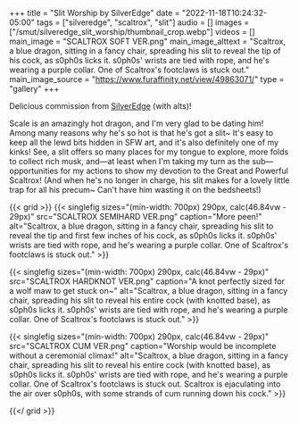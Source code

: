 +++
title = "Slit Worship by SilverEdge"
date = "2022-11-18T10:24:32-05:00"
tags = ["silveredge", "scaltrox", "slit"]
audio = []
images = ["/smut/silveredge_slit_worship/thumbnail_crop.webp"]
videos = []
main_image = "SCALTROX SOFT VER.png"
main_image_alttext = "Scaltrox, a blue dragon, sitting in a fancy chair, spreading his slit to reveal the tip of his cock, as s0ph0s licks it. s0ph0s' wrists are tied with rope, and he's wearing a purple collar.  One of Scaltrox's footclaws is stuck out."
main_image_source = "https://www.furaffinity.net/view/49863071/"
type = "gallery"
+++

Delicious commission from [SilverEdge](https://www.furaffinity.net/user/silveredge) (with alts)!<!--more-->

Scale is an amazingly hot dragon, and I'm very glad to be dating him!  Among many reasons why he's so hot is that he's got a slit~  It's easy to keep all the lewd bits hidden in SFW art, and it's also definitely one of my kinks!  See, a slit offers so many places for my tongue to explore, more folds to collect rich musk, and—at least when I'm taking my turn as the sub—opportunities for my actions to show my devotion to the Great and Powerful Scaltrox!  (And when he's no longer in charge, his slit makes for a lovely little trap for all his precum~  Can't have him wasting it on the bedsheets!)

{{< grid >}}
{{< singlefig
	sizes="(min-width: 700px) 290px, calc(46.84vw - 29px)"
	src="SCALTROX SEMIHARD VER.png"
	caption="More peen!"
	alt="Scaltrox, a blue dragon, sitting in a fancy chair, spreading his slit to reveal the tip and first few inches of his cock, as s0ph0s licks it. s0ph0s' wrists are tied with rope, and he's wearing a purple collar.  One of Scaltrox's footclaws is stuck out."
	>}}

{{< singlefig
	sizes="(min-width: 700px) 290px, calc(46.84vw - 29px)"
	src="SCALTROX HARDKNOT VER.png"
	caption="A knot perfectly sized for a wolf maw to get stuck on~"
	alt="Scaltrox, a blue dragon, sitting in a fancy chair, spreading his slit to reveal his entire cock (with knotted base), as s0ph0s licks it. s0ph0s' wrists are tied with rope, and he's wearing a purple collar.  One of Scaltrox's footclaws is stuck out."
	>}}

{{< singlefig
	sizes="(min-width: 700px) 290px, calc(46.84vw - 29px)"
	src="SCALTROX CUM VER.png"
	caption="Worship would be incomplete without a ceremonial climax!"
	alt="Scaltrox, a blue dragon, sitting in a fancy chair, spreading his slit to reveal his entire cock (with knotted base), as s0ph0s licks it. s0ph0s' wrists are tied with rope, and he's wearing a purple collar.  One of Scaltrox's footclaws is stuck out. Scaltrox is ejaculating into the air over s0ph0s, with some strands of cum running down his cock."
	>}}

{{</ grid >}}
